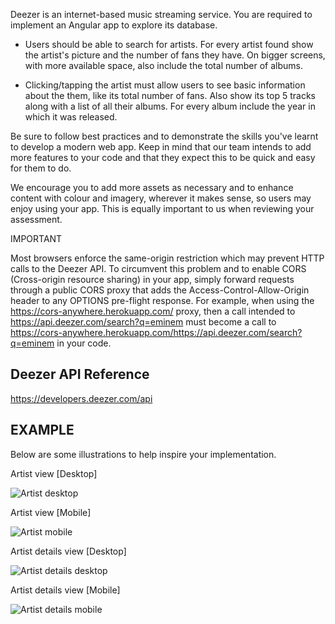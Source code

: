 Deezer is an internet-based music streaming service.  You are required to implement an Angular app to explore its database.


- Users should be able to search for artists.  For every artist found show the artist's picture and the number of fans they have.  On bigger screens, with more available space, also include the total number of albums.

 

- Clicking/tapping the artist must allow users to see basic information about the them, like its total number of fans.  Also show its top 5 tracks along with a list of all their albums.  For every album include the year in which it was released.

 

Be sure to follow best practices and to demonstrate the skills you've learnt to develop a modern web app.  Keep in mind that our team intends to add more features to your code and that they expect this to be quick and easy for them to do.

 

We encourage you to add more assets as necessary and to enhance content with colour and imagery, wherever it makes sense, so users may enjoy using your app.  This is equally important to us when reviewing your assessment.
 

IMPORTANT

Most browsers enforce the same-origin restriction which may prevent HTTP calls to the Deezer API.  To circumvent this problem and to enable CORS (Cross-origin resource sharing) in your app, simply forward requests through a public CORS proxy that adds the Access-Control-Allow-Origin header to any OPTIONS pre-flight response.  For example, when using the https://cors-anywhere.herokuapp.com/ proxy, then a call intended to https://api.deezer.com/search?q=eminem must become a call to https://cors-anywhere.herokuapp.com/https://api.deezer.com/search?q=eminem in your code.

Deezer API Reference
--

https://developers.deezer.com/api

EXAMPLE
--

Below are some illustrations to help inspire your implementation.

Artist view [Desktop]

![](https://raw.githubusercontent.com/DVT/musicdb-app-angular/master/wireframes/artist-web-view.png "Artist desktop")

Artist view [Mobile]

![](https://raw.githubusercontent.com/DVT/musicdb-app-angular/master/wireframes/artist-mobile-view.png "Artist mobile")


Artist details view [Desktop]

![](https://raw.githubusercontent.com/DVT/musicdb-app-angular/master/wireframes/artist-details-web-view.png "Artist details desktop")

Artist details view [Mobile]

![](https://raw.githubusercontent.com/DVT/musicdb-app-angular/master/wireframes/artist-details-mobile.PNG "Artist details mobile")
